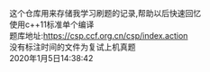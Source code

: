 这个仓库用来存储我学习刷题的记录,帮助以后快速回忆</br>
使用c++11标准单个编译</br>
题库地址:https://csp.ccf.org.cn/csp/index.action</br>
没有标注时间的文件为复试上机真题</br>
2020年1月5日14:38:42</br>